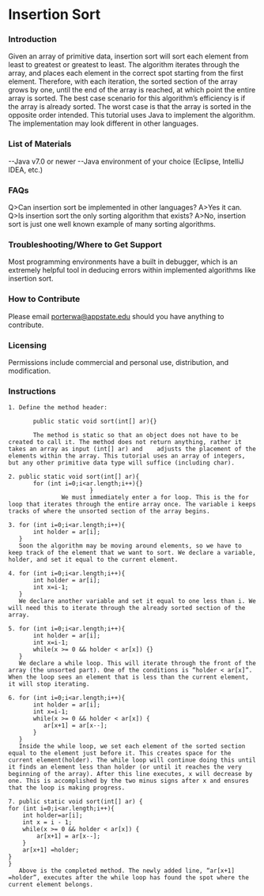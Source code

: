 <html>
<head>

</head>
<body>
    <h1>Insertion Sort</h1>

<h3>Introduction</h3>

Given an array of primitive data, insertion sort will sort each element from least to greatest or greatest to least. The algorithm iterates through the array, and places each element in the correct spot starting from the first element. Therefore, with each iteration, the sorted section of the array grows by one, until the end of the array is reached, at which point the entire array is sorted. The best case scenario for this algorithm’s efficiency is if the array is already sorted. The worst case is that the array is sorted in the opposite order intended. This tutorial uses Java to implement the algorithm. The implementation may look different in other languages. 

<h3>List of Materials</h3>

--Java v7.0 or newer
--Java environment of your choice (Eclipse, IntelliJ IDEA, etc.)

<h3>FAQs</h3>

Q>Can insertion sort be implemented in other languages?
A>Yes it can.
Q>Is insertion sort the only sorting algorithm that exists?
A>No, insertion sort is just one well known example of many sorting algorithms.

<h3>Troubleshooting/Where to Get Support</h3>

Most programming environments have a built in debugger, which is an extremely helpful tool in deducing errors within implemented algorithms like insertion sort.

<h3>How to Contribute</h3>

Please email porterwa@appstate.edu should you have anything to contribute.

<h3>Licensing</h3>

Permissions include commercial and personal use, distribution, and modification.

<h3>Instructions</h3>

    1. Define the method header:
       
           public static void sort(int[] ar){}
           
           The method is static so that an object does not have to be created to call it. The method does not return anything, rather it takes an array as input (int[] ar) and    adjusts the placement of the elements within the array. This tutorial uses an array of integers, but any other primitive data type will suffice (including char).
                       
    2. public static void sort(int[] ar){
           for (int i=0;i<ar.length;i++){}
                           }
                   We must immediately enter a for loop. This is the for loop that iterates through the entire array once. The variable i keeps tracks of where the unsorted section of the array begins.
                   
    3. for (int i=0;i<ar.length;i++){
           int holder = ar[i];
       }
       Soon the algorithm may be moving around elements, so we have to keep track of the element that we want to sort. We declare a variable, holder, and set it equal to the current element.
       
    4. for (int i=0;i<ar.length;i++){
           int holder = ar[i];
           int x=i-1;
       }
       We declare another variable and set it equal to one less than i. We will need this to iterate through the already sorted section of the array.
       
    5. for (int i=0;i<ar.length;i++){
           int holder = ar[i];
           int x=i-1;
           while(x >= 0 && holder < ar[x]) {}
       }
       We declare a while loop. This will iterate through the front of the array (the unsorted part). One of the conditions is “holder < ar[x]”. When the loop sees an element that is less than the current element, it will stop iterating. 
       
    6. for (int i=0;i<ar.length;i++){
           int holder = ar[i];
           int x=i-1;
           while(x >= 0 && holder < ar[x]) {
              ar[x+1] = ar[x--];
           }
       }
       Inside the while loop, we set each element of the sorted section equal to the element just before it. This creates space for the current element(holder). The while loop will continue doing this until it finds an element less than holder (or until it reaches the very beginning of the array). After this line executes, x will decrease by one. This is accomplished by the two minus signs after x and ensures that the loop is making progress.
       
    7. public static void sort(int[] ar) {
    for (int i=0;i<ar.length;i++){
        int holder=ar[i];
        int x = i - 1;
        while(x >= 0 && holder < ar[x]) {
            ar[x+1] = ar[x--];
        }
        ar[x+1] =holder;
    }
    }
       Above is the completed method. The newly added line, “ar[x+1] =holder”, executes after the while loop has found the spot where the current element belongs.
</body>
</html>
